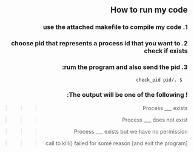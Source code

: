 <div dir="rtl" lang="he">

## How to run my code

### 1. use the attached makefile to compile my code

### 2. choose pid that represents a process id that you want to check if exists

### 3. rum the program and also send the pid: 
      $ ./check_pid pid
      
### ! The output will be one of the following: 

  >>> Process ___ exists 
  
  >>> Process ___ does not exist
  
  >>> Process ___ exists but we have no permission
  
  >>> call to kill() failed for some reason  [and exit the program] 

</div>
